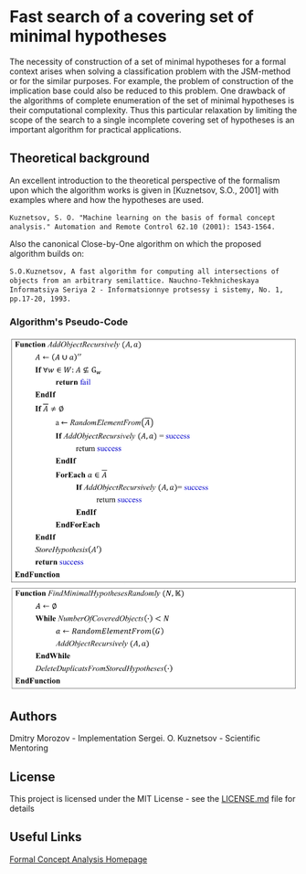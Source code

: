 # Fast search of a covering set of minimal hypotheses

The necessity of construction of a set of minimal hypotheses for a formal context arises when solving a classification problem with the JSM-method or for the similar purposes. For example, the problem of construction of the implication base could also be reduced to this problem. One drawback of the algorithms of complete enumeration of the set of minimal hypotheses is their computational complexity. Thus this particular relaxation by limiting the scope of the search to a single incomplete covering set of hypotheses is an important algorithm for practical applications.

## Theoretical background
An excellent introduction to the theoretical perspective of the formalism upon which the algorithm works is given in [Kuznetsov, S.O., 2001] with examples where and how the hypotheses are used.

```
Kuznetsov, S. O. "Machine learning on the basis of formal concept analysis." Automation and Remote Control 62.10 (2001): 1543-1564.
```

Also the canonical Close-by-One algorithm on which the proposed algorithm builds on:

```
S.O.Kuznetsov, A fast algorithm for computing all intersections of objects from an arbitrary semilattice. Nauchno-Tekhnicheskaya Informatsiya Seriya 2 - Informatsionnye protsessy i sistemy, No. 1, pp.17-20, 1993.
```

### Algorithm's Pseudo-Code

![Recursive function of finding minimal hypotheses](images/1.png)
![Main function](images/2.png)

## Authors

Dmitry Morozov - Implementation
Sergei. O. Kuznetsov - Scientific Mentoring


## License

This project is licensed under the MIT License - see the [LICENSE.md](LICENSE.md) file for details


## Useful Links

[Formal Concept Analysis Homepage](http://www.upriss.org.uk/fca/fca.html)
